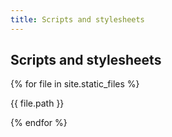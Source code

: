 ```yaml
---
title: Scripts and stylesheets
---
```


## Scripts and stylesheets

{% for file in site.static_files %}
<p>{{ file.path }}</p>
{% endfor %}





